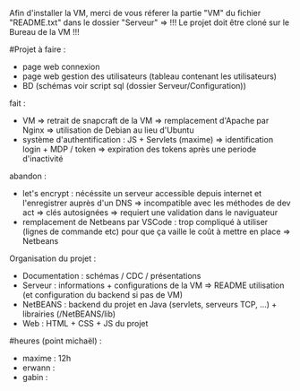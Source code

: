Afin d'installer la VM, merci de vous réferer la partie "VM" du fichier "README.txt" dans le dossier "Serveur"
=> !!! Le projet doit être cloné sur le Bureau de la VM !!!



#Projet
à faire :
- page web connexion
- page web gestion des utilisateurs (tableau contenant les utilisateurs)
- BD (schémas voir script sql (dossier Serveur/Configuration))



fait :
- VM
    => retrait de snapcraft de la VM
    => remplacement d'Apache par Nginx
    => utilisation de Debian au lieu d'Ubuntu
- système d'authentification : JS + Servlets (maxime)
    => identification login + MDP / token
    => expiration des tokens après une periode d'inactivité



abandon :
- let's encrypt : nécéssite un serveur accessible depuis internet et l'enregistrer auprès d'un DNS => incompatible avec les méthodes de dev act
    => clés autosignées => requiert une validation dans le naviguateur
- remplacement de Netbeans par VSCode : trop compliqué à utiliser (lignes de commande etc) pour que ça vaille le coût à mettre en place
    => Netbeans



Organisation du projet :
- Documentation : schémas / CDC / présentations
- Serveur : informations + configurations de la VM
    => README utilisation (et configuration du backend si pas de VM)
- NetBEANS : backend du projet en Java (servlets, serveurs TCP, ...) + librairies (/NetBEANS/lib)
- Web : HTML + CSS + JS du projet


#heures (point michaël) :
- maxime : 12h
- erwann :
- gabin :
